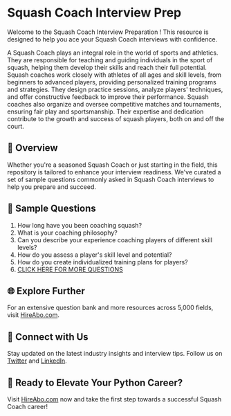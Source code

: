 # Squash Coach Interview Prep

Welcome to the Squash Coach Interview Preparation ! This resource is designed to help you ace your Squash Coach interviews with confidence.

A Squash Coach plays an integral role in the world of sports and athletics. They are responsible for teaching and guiding individuals in the sport of squash, helping them develop their skills and reach their full potential. Squash coaches work closely with athletes of all ages and skill levels, from beginners to advanced players, providing personalized training programs and strategies. They design practice sessions, analyze players' techniques, and offer constructive feedback to improve their performance. Squash coaches also organize and oversee competitive matches and tournaments, ensuring fair play and sportsmanship. Their expertise and dedication contribute to the growth and success of squash players, both on and off the court.

## 🚀 Overview

Whether you're a seasoned Squash Coach or just starting in the field, this repository is tailored to enhance your interview readiness. We've curated a set of sample questions commonly asked in Squash Coach interviews to help you prepare and succeed.

## 📝 Sample Questions

1. How long have you been coaching squash?
2. What is your coaching philosophy?
3. Can you describe your experience coaching players of different skill levels?
4. How do you assess a player's skill level and potential?
5. How do you create individualized training plans for players?
6. [CLICK HERE FOR MORE QUESTIONS](https://hireabo.com/job/15_0_38/Squash%20Coach)

## 🌐 Explore Further

For an extensive question bank and more resources across 5,000 fields, visit [HireAbo.com](https://www.hireabo.com).

## 📱 Connect with Us

Stay updated on the latest industry insights and interview tips. Follow us on [Twitter](https://twitter.com/hireabo) and [LinkedIn](https://www.linkedin.com/in/hire-abo-3609972a8/).

## 🚀 Ready to Elevate Your Python Career?

Visit [HireAbo.com](https://www.hireabo.com) now and take the first step towards a successful Squash Coach career!